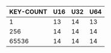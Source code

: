 | KEY-COUNT | U16 | U32 | U64 |
|-----------|-----|-----|-----|
|         1 |  13 |  14 |  13 |
|       256 |  14 |  14 |  14 |
|     65536 |  14 |  14 |  14 |
